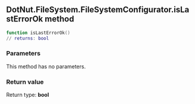 ## DotNut.FileSystem.FileSystemConfigurator.isLastErrorOk method


```lua
function isLastErrorOk()
// returns: bool
```


### Parameters

This method has no parameters.

### Return value

Return type: **bool**

